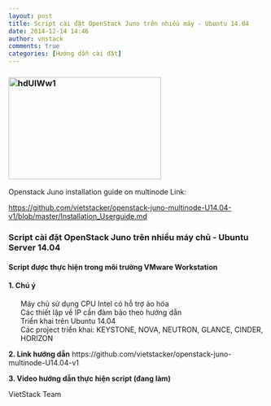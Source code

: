 ```yaml
---
layout: post
title: Script cài đặt OpenStack Juno trên nhiều máy - Ubuntu 14.04
date: 2014-12-14 14:46
author: vnstack
comments: true
categories: [Hướng dẫn cài đặt]
---
```

<h3><a href="https://vietstack.files.wordpress.com/2014/12/hduiww1.png"><img class="aligncenter size-medium wp-image-423" src="https://vietstack.files.wordpress.com/2014/12/hduiww1.png?w=300" alt="hdUIWw1" width="300" height="201" /></a></h3>
Openstack Juno installation guide on multinode
Link:

<a title="Openstack Juno installation guide on multinode" href="https://github.com/vietstacker/openstack-juno-multinode-U14.04-v1/blob/master/Installation_Userguide.md" target="_blank">https://github.com/vietstacker/openstack-juno-multinode-U14.04-v1/blob/master/Installation_Userguide.md</a>
<h3>Script cài đặt OpenStack Juno trên nhiều máy chủ - Ubuntu Server 14.04</h3>
<h4>Script được thực hiện trong môi trường VMware Workstation</h4>
<h4>1. Chú ý</h4>
<ul class="task-list">
	<li>Máy chủ sử dụng CPU Intel có hỗ trợ ảo hóa</li>
	<li>Các thiết lập về IP cần đàm bảo theo hướng dẫn</li>
	<li>Triển khai trên Ubuntu 14.04</li>
	<li>Các project triển khai: KEYSTONE, NOVA, NEUTRON, GLANCE, CINDER, HORIZON</li>
</ul>
<strong>2. Link hướng dẫn</strong>
https://github.com/vietstacker/openstack-juno-multinode-U14.04-v1

<strong>3. Video hướng dẫn thực hiện script (đang làm)</strong>

VietStack Team

